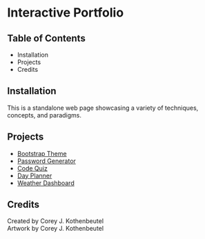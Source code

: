 # Interactive Portfolio

## Table of Contents 
* Installation
* Projects
* Credits

## Installation
This is a standalone web page showcasing a variety of techniques, concepts, and paradigms.  

## Projects
* [Bootstrap Theme](https://cjkook.github.io/02-homework-bootstrap-portfolio/)
* [Password Generator](https://cjkook.github.io/interactive-portfolio/html/password-gen.html)
* [Code Quiz](https://cjkook.github.io/interactive-portfolio/html/code-quiz.html)
* [Day Planner](https://cjkook.github.io/interactive-portfolio/html/day-planner.html)
* [Weather Dashboard](https://cjkook.github.io/interactive-portfolio/html/weather-dashboard.html)

## Credits
Created by Corey J. Kothenbeutel<br/>
Artwork by Corey J. Kothenbeutel
